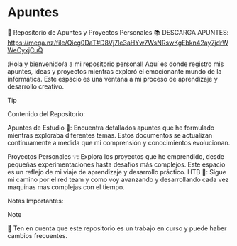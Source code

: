 # Apuntes
🚀 Repositorio de Apuntes y Proyectos Personales 📚 DESCARGA APUNTES:
https://mega.nz/file/Qicg0DaT#D8Vj7Ie3aHYw7WsNRswKgEbkn42ay7jdrWWeCyxjCuQ

¡Hola y bienvenido/a a mi repositorio personal! Aquí es donde registro mis apuntes, ideas y proyectos mientras exploró el emocionante mundo de la informática. Este espacio es una ventana a mi proceso de aprendizaje y desarrollo creativo.
> [!TIP]
Contenido del Repositorio:


Apuntes de Estudio 📖:
    Encuentra detallados apuntes que he formulado mientras exploraba diferentes temas. Estos documentos se actualizan continuamente a medida que mi comprensión y conocimientos evolucionan.

Proyectos Personales 💡:
    Explora los proyectos que he emprendido, desde pequeñas experimentaciones hasta desafíos más complejos. Este espacio es un reflejo de mi viaje de aprendizaje y desarrollo práctico.
HTB 🚀:
    Sigue mi camino por el red team y como voy avanzando y desarrollando cada vez maquinas mas complejas con el tiempo.
    
Notas Importantes:
> [!NOTE]
>🚨 Ten en cuenta que este repositorio es un trabajo en curso y puede haber cambios frecuentes.
